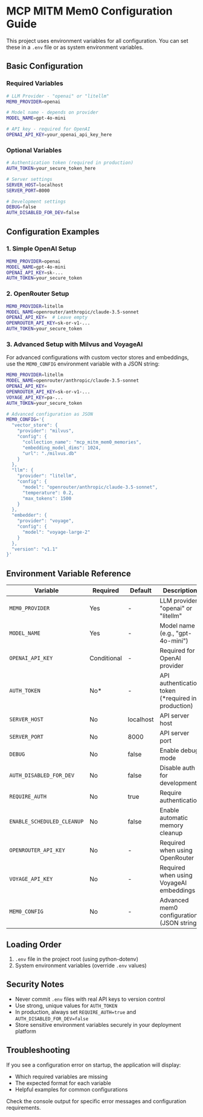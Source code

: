 # MCP MITM Mem0 Configuration Guide

This project uses environment variables for all configuration. You can set these in a `.env` file or as system environment variables.

## Basic Configuration

### Required Variables

```bash
# LLM Provider - "openai" or "litellm"
MEM0_PROVIDER=openai

# Model name - depends on provider
MODEL_NAME=gpt-4o-mini

# API key - required for OpenAI
OPENAI_API_KEY=your_openai_api_key_here
```

### Optional Variables

```bash
# Authentication token (required in production)
AUTH_TOKEN=your_secure_token_here

# Server settings
SERVER_HOST=localhost
SERVER_PORT=8000

# Development settings
DEBUG=false
AUTH_DISABLED_FOR_DEV=false
```

## Configuration Examples

### 1. Simple OpenAI Setup

```bash
MEM0_PROVIDER=openai
MODEL_NAME=gpt-4o-mini
OPENAI_API_KEY=sk-...
AUTH_TOKEN=your_secure_token
```

### 2. OpenRouter Setup

```bash
MEM0_PROVIDER=litellm
MODEL_NAME=openrouter/anthropic/claude-3.5-sonnet
OPENAI_API_KEY=  # Leave empty
OPENROUTER_API_KEY=sk-or-v1-...
AUTH_TOKEN=your_secure_token
```

### 3. Advanced Setup with Milvus and VoyageAI

For advanced configurations with custom vector stores and embeddings, use the `MEM0_CONFIG` environment variable with a JSON string:

```bash
MEM0_PROVIDER=litellm
MODEL_NAME=openrouter/anthropic/claude-3.5-sonnet
OPENAI_API_KEY=
OPENROUTER_API_KEY=sk-or-v1-...
VOYAGE_API_KEY=pa-...
AUTH_TOKEN=your_secure_token

# Advanced configuration as JSON
MEM0_CONFIG='{
  "vector_store": {
    "provider": "milvus",
    "config": {
      "collection_name": "mcp_mitm_mem0_memories",
      "embedding_model_dims": 1024,
      "url": "./milvus.db"
    }
  },
  "llm": {
    "provider": "litellm",
    "config": {
      "model": "openrouter/anthropic/claude-3.5-sonnet",
      "temperature": 0.2,
      "max_tokens": 1500
    }
  },
  "embedder": {
    "provider": "voyage",
    "config": {
      "model": "voyage-large-2"
    }
  },
  "version": "v1.1"
}'
```

## Environment Variable Reference

| Variable | Required | Default | Description |
|----------|----------|---------|-------------|
| `MEM0_PROVIDER` | Yes | - | LLM provider: "openai" or "litellm" |
| `MODEL_NAME` | Yes | - | Model name (e.g., "gpt-4o-mini") |
| `OPENAI_API_KEY` | Conditional | - | Required for OpenAI provider |
| `AUTH_TOKEN` | No* | - | API authentication token (*required in production) |
| `SERVER_HOST` | No | localhost | API server host |
| `SERVER_PORT` | No | 8000 | API server port |
| `DEBUG` | No | false | Enable debug mode |
| `AUTH_DISABLED_FOR_DEV` | No | false | Disable auth for development |
| `REQUIRE_AUTH` | No | true | Require authentication |
| `ENABLE_SCHEDULED_CLEANUP` | No | false | Enable automatic memory cleanup |
| `OPENROUTER_API_KEY` | No | - | Required when using OpenRouter |
| `VOYAGE_API_KEY` | No | - | Required when using VoyageAI embeddings |
| `MEM0_CONFIG` | No | - | Advanced mem0 configuration (JSON string) |

## Loading Order

1. `.env` file in the project root (using python-dotenv)
2. System environment variables (override `.env` values)

## Security Notes

- Never commit `.env` files with real API keys to version control
- Use strong, unique values for `AUTH_TOKEN`
- In production, always set `REQUIRE_AUTH=true` and `AUTH_DISABLED_FOR_DEV=false`
- Store sensitive environment variables securely in your deployment platform

## Troubleshooting

If you see a configuration error on startup, the application will display:
- Which required variables are missing
- The expected format for each variable
- Helpful examples for common configurations

Check the console output for specific error messages and configuration requirements.